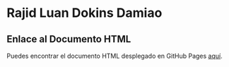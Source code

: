# Rajid Luan Dokins Damiao
## Enlace al Documento HTML

Puedes encontrar el documento HTML desplegado en GitHub Pages [aquí](SteinsGate.html).
